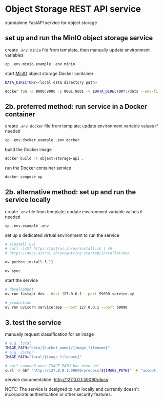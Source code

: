 # Object Storage REST API service

standalone FastAPI service for object storage


## set up and run the MinIO object storage service

create `.env.minio` file from template, then manually update environment variables
```bash
cp .env.minio.example .env.minio
```

start [MinIO](https://github.com/minio/minio) object storage Docker container:
```bash
DATA_DIRECTORY=<local data directory path>

docker run -p 9000:9000 -p 9001:9001 -v $DATA_DIRECTORY:/data --env-file .env.minio quay.io/minio/minio server /data --console-address ":9001"
```


## 2b. preferred method: run service in a Docker container

create `.env.docker` file from template; update environment variable values if needed
```bash
cp .env.docker.example .env.docker
```

build the Docker image
```bash
docker build -t object-storage-api .
```

run the Docker container service
```bash
docker compose up
```


## 2b. alternative method: set up and run the service locally

create `.env` file from template; update environment variable values if needed
```bash
cp .env.example .env
```

set up a dedicated virtual environment to run the service
```bash
# (install uv)
# curl -LsSf https://astral.sh/uv/install.sh | sh
# https://docs.astral.sh/uv/getting-started/installation/

uv python install 3.11

uv sync
```

start the service
```bash
# development
uv run fastapi dev --host 127.0.0.1 --port 59090 service.py

# production
uv run uvicorn service:app --host 127.0.0.1 --port 59090
```


## 3. test the service

manually request classification for an image
```bash
# e.g. local
IMAGE_PATH="data/{bucket_name}/{image_filename}"
# e.g. docker
IMAGE_PATH="local/{image_filename}"

# curl command once IMAGE_PATH has been set
curl -X GET "http://127.0.0.1:59090/process/${IMAGE_PATH}" -H "accept: application/json"
```

service documentation:
http://127.0.0.1:59090/docs

NOTE: The service is designed to run locally and currently doesn't incorporate authentication or other security features.
